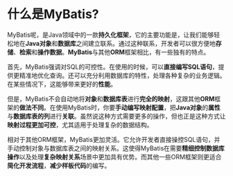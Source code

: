 # 什么是MyBatis?

MyBatis呢，是Java领域中的一款**持久化框架**，它的主要功能是，让我们能够轻松地在**Java对象**和**数据库**之间建立联系。通过这种联系，开发者可以很方便地**存储**、**检索**和**操作数据**。**MyBatis**与其他**ORM**框架相比，有一些独有的特点。



首先，MyBatis强调对SQL的可控性。在使用的时候，可以**直接编写SQL语句**，提供更精准地优化查询。还可以充分利用数据库的特性，处理各种复杂的业务逻辑。在某些情况下，这能够带来更好的**性能**。



但是，MyBatis不会自动地将**对象**和**数据库表**进行**完全的映射**，这跟其他**ORM**框架的**做法不同**。在使用MyBatis时，你要**手动编写映射配置**，把**Java对象**的**属性**与**数据库表的列**进行**关联**。虽然说这种方式需要更多的操作，但也正是这种方式让**映射过程更加可控**，尤其适用于处理复杂的数据结构。



相对于其他ORM框架，MyBatis更加灵活。它允许开发者直接操控SQL语句，并手动控制对象与数据库表之间的映射关系。这使得MyBatis在需要**精细控制数据库操作**以及处理**复杂映射关系**场景中更加具有优势。而其他一些ORM框架则更适合**简化开发流程**，**减少样板代码**的编写。


